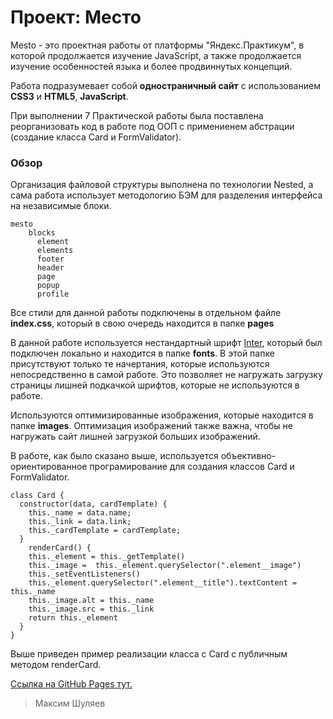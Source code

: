 # Проект: Место


Mesto - это проектная работы от платформы "Яндекс.Практикум", в которой продолжается изучение JavaScript, а также продолжается изучение особенностей языка и более продвиннутых концепций.

Работа подразумевает собой **одностраничный сайт** с использованием **CSS3** и **HTML5**, **JavaScript**.

При выполнении 7 Практической работы была поставлена реорганизовать код в работе под ООП с примениенем абстрации (создание класса Card и FormValidator).


### Обзор
Организация файловой структуры выполнена по технологии Nested, а сама работа использует методологию БЭМ для разделения интерфейса на независимые блоки.
```
mesto
    blocks
      element
      elements
      footer
      header
      page
      popup
      profile
```

Все стили для данной работы подключены в отдельном файле **index.css**, который в свою очередь находится в папке **pages**

В данной работе используется нестандартный шрифт [Inter](https://rsms.me/inter/), который был подключен локально и находится в папке **fonts**. В этой папке присутствуют только те начертания, которые используются непосредственно в самой работе. Это позволяет не нагружать загрузку страницы лишней подкачкой шрифтов, которые не используются в работе.

Используются оптимизированные изображения, которые находится в папке **images**. Оптимизация изображений также важна, чтобы не нагружать сайт лишней загрузкой больших изображений.

В работе, как было сказано выше, используется объективно-ориентированное програмирование для создания классов Card и FormValidator.

```
class Card {
  constructor(data, cardTemplate) {
    this._name = data.name;
    this._link = data.link;
    this._cardTemplate = cardTemplate;
  }
    renderCard() {
    this._element = this._getTemplate()
    this._image =  this._element.querySelector(".element__image")
    this._setEventListeners()
    this._element.querySelector(".element__title").textContent = this._name
    this._image.alt = this._name
    this._image.src = this._link
    return this._element
  }
}
```
Выше приведен пример реализации класса с Card с публичным методом renderCard.

[Ссылка на GitHub Pages тут.](https://mxtheen.github.io/mesto/)

>Максим Шуляев

